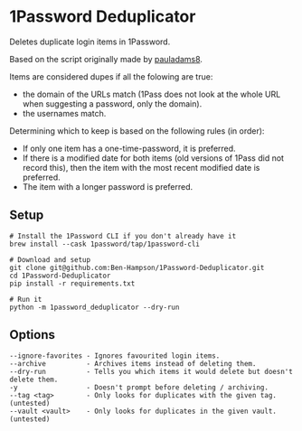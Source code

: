 # 1Password Deduplicator
Deletes duplicate login items in 1Password. 

Based on the script originally made by [pauladams8](https://gist.github.com/pauladams8/1df2783103ee1594e7e82b3d9d182785).

Items are considered dupes if all the folowing are true:
* the domain of the URLs match (1Pass does not look at the whole URL when suggesting a password, only the domain).
* the usernames match.

Determining which to keep is based on the following rules (in order):
* If only one item has a one-time-password, it is preferred.
* If there is a modified date for both items (old versions of 1Pass did not record this), then the item with the most recent modified date is preferred.
* The item with a longer password is preferred.

## Setup
```
# Install the 1Password CLI if you don't already have it
brew install --cask 1password/tap/1password-cli

# Download and setup
git clone git@github.com:Ben-Hampson/1Password-Deduplicator.git
cd 1Password-Deduplicator
pip install -r requirements.txt

# Run it
python -m 1password_deduplicator --dry-run
```

## Options
```
--ignore-favorites - Ignores favourited login items.
--archive          - Archives items instead of deleting them.
--dry-run          - Tells you which items it would delete but doesn't delete them.
-y                 - Doesn't prompt before deleting / archiving.
--tag <tag>        - Only looks for duplicates with the given tag. (untested)
--vault <vault>    - Only looks for duplicates in the given vault. (untested)
```
